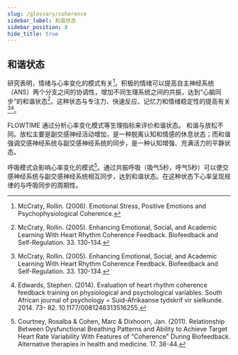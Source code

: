 ```yaml
---
slug: /glossary/coherence
sidebar_label: 和谐状态
sidebar_position: 8
hide_title: true
---
```


## 和谐状态

研究表明，情绪与心率变化的模式有关[^1]。积极的情绪可以提高自主神经系统（ANS）两个分支之间的协调性，增加不同生理系统之间的共振，达到“心脑同步”的和谐状态[^2]。这种状态与专注力、快速反应、记忆力和情绪稳定性的提高有关[^2][^3]。

FLOWTIME 通过分析心率变化模式等生理指标来评价和谐状态。
和谐与放松不同。放松主要是副交感神经活动增加，是一种脱离认知和情感的休息状态；而和谐强调交感神经系统与副交感神经系统的同步，是一种认知增强、充满活力的平静状态。

呼吸模式会影响心率变化的模式[^4]。通过共振呼吸（吸气5秒，呼气5秒）可以使交感神经系统与副交感神经系统相互同步，达到和谐状态。在这种状态下心率呈现规律的与呼吸同步的周期性。

[^1]: McCraty, Rollin. (2006). Emotional Stress, Positive Emotions and Psychophysiological Coherence. 

[^2]: McCraty, Rollin. (2005). Enhancing Emotional, Social, and Academic Learning With Heart Rhythm Coherence Feedback. Biofeedback and Self-Regulation. 33. 130-134. 

[^3]: Edwards, Stephen. (2014). Evaluation of heart rhythm coherence feedback training on physiological and psychological variables. South African journal of psychology = Suid-Afrikaanse tydskrif vir sielkunde. 2014. 73– 82. 10.1177/0081246313516255. 

[^4]: Courtney, Rosalba & Cohen, Marc & Dixhoorn, Jan. (2011). Relationship Between Dysfunctional Breathing Patterns and Ability to Achieve Target Heart Rate Variability With Features of "Coherence" During Biofeedback. Alternative therapies in health and medicine. 17. 38-44.